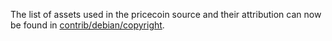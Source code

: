 The list of assets used in the pricecoin source and their attribution can now be found in [contrib/debian/copyright](../contrib/debian/copyright).
